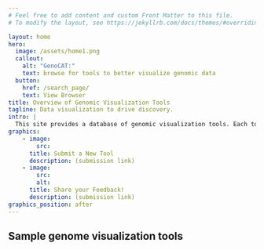 ```yaml
---
# Feel free to add content and custom Front Matter to this file.
# To modify the layout, see https://jekyllrb.com/docs/themes/#overriding-theme-defaults

layout: home
hero:
  image: /assets/home1.png
  callout:
    alt: "GenoCAT:"
    text: browse for tools to better visualize genomic data
  button:
    href: /search_page/
    text: View Browser
title: Overview of Genomic Visualization Tools
tagline: Data visualization to drive discovery.
intro: |
  This site provides a database of genomic visualization tools. Each tool has been sorted and grouped based on various attributes, and this website has been designed to help you find what you’re looking for. Our review article on genomic visualization tools can be found [here](https://arxiv.org/pdf/1905.02853.pdf).
graphics:
    - image:
        src:
      title: Submit a New Tool
      description: (submission link)
    - image:
        src:
        alt:
      title: Share your Feedback!
      description: (submission link)
graphics_position: after
---
```

<h2>Sample genome visualization tools </h2>
